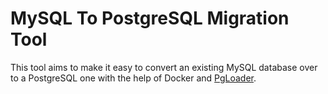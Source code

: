 MySQL To PostgreSQL Migration Tool
==================================

This tool aims to make it easy to convert an existing MySQL database over to a PostgreSQL one with the help of Docker and [PgLoader](https://github.com/dimitri/pgloader).
